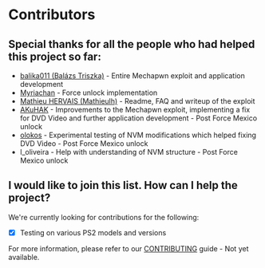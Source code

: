 # Contributors

## Special thanks for all the people who had helped this project so far:

* [balika011 (Balázs Triszka)](https://github.com/balika011) - Entire Mechapwn exploit and application development
* [Myriachan](https://github.com/balika011) - Force unlock implementation
* [Mathieu HERVAIS (Mathieulh)](https://github.com/mathieulh) - Readme, FAQ and writeup of the exploit 
* [AKuHAK](https://github.com/akuhak) - Improvements to the Mechapwn exploit, implementing a fix for DVD Video and further application development - Post Force Mexico unlock
* [olokos](https://github.com/olokos) - Experimental testing of NVM modifications which helped fixing DVD Video - Post Force Mexico unlock
* l_oliveira - Help with understanding of NVM structure - Post Force Mexico unlock

## I would like to join this list. How can I help the project?


We're currently looking for contributions for the following:

- [x] Testing on various PS2 models and versions

For more information, please refer to our [CONTRIBUTING](CONTRIBUTING.md) guide - Not yet available.